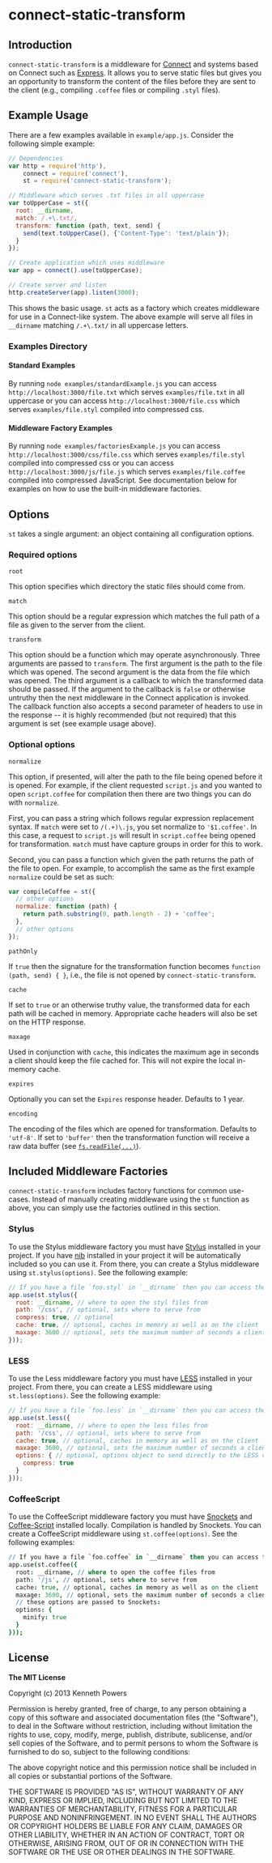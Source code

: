 # connect-static-transform

## Introduction

`connect-static-transform` is a middleware for [Connect](https://github.com/senchalabs/connect) and systems based on Connect such as [Express](https://github.com/visionmedia/express). It allows you to serve static files but gives you an opportunity to transform the content of the files before they are sent to the client (e.g., compiling `.coffee` files or compiling `.styl` files).

## Example Usage

There are a few examples available in `example/app.js`. Consider the following simple example:
```js
// Dependencies
var http = require('http'),
    connect = require('connect'),
    st = require('connect-static-transform');

// Middleware which serves .txt files in all uppercase
var toUpperCase = st({
  root: __dirname,
  match: /.+\.txt/,
  transform: function (path, text, send) {
    send(text.toUpperCase(), {'Content-Type': 'text/plain'});
  }
});

// Create application which uses middleware
var app = connect().use(toUpperCase);

// Create server and listen
http.createServer(app).listen(3000);
```

This shows the basic usage. `st` acts as a factory which creates middleware for use in a Connect-like system. The above example will serve all files in `__dirname` matching `/.+\.txt/` in all uppercase letters.

### Examples Directory

#### Standard Examples

By running `node examples/standardExample.js` you can access `http://localhost:3000/file.txt` which serves `examples/file.txt` in all uppercase or you can access `http://localhost:3000/file.css` which serves `examples/file.styl` compiled into compressed css.

#### Middleware Factory Examples

By running `node examples/factoriesExample.js` you can access `http://localhost:3000/css/file.css` which serves `examples/file.styl` compiled into compressed css or you can access `http://localhost:3000/js/file.js` which serves `examples/file.coffee` compiled into compressed JavaScript. See documentation below for examples on how to use the built-in middleware factories.

## Options

`st` takes a single argument: an object containing all configuration options.

### Required options

`root`

This option specifies which directory the static files should come from.

`match`

This option should be a regular expression which matches the full path of a file as given to the server from the client.

`transform`

This option should be a function which may operate asynchronously. Three arguments are passed to `transform`. The first argument is the path to the file which was opened. The second argument is the data from the file which was opened. The third argument is a callback to which the transformed data should be passed. If the argument to the callback is `false` or otherwise untruthy then the next middleware in the Connect application is invoked. The callback function also accepts a second parameter of headers to use in the response -- it is highly recommended (but not required) that this argument is set (see example usage above).

### Optional options

`normalize`

This option, if presented, will alter the path to the file being opened before it is opened. For example, if the client requested `script.js` and you wanted to open `script.coffee` for compilation then there are two things you can do with `normalize`.

First, you can pass a string which follows regular expression replacement syntax. If `match` were set to `/(.+)\.js`, you set normalize to `'$1.coffee'`. In this case, a request to `script.js` will result in `script.coffee` being opened for transformation. `match` must have capture groups in order for this to work.

Second, you can pass a function which given the path returns the path of the file to open. For example, to accomplish the same as the first example `normalize` could be set as such:
```js
var compileCoffee = st({
  // other options
  normalize: function (path) {
    return path.substring(0, path.length - 2) + 'coffee';
  },
  // other options
});
```

`pathOnly`

If `true` then the signature for the transformation function becomes `function (path, send) { }`, i.e., the file is not opened by `connect-static-transform`.

`cache`

If set to `true` or an otherwise truthy value, the transformed data for each path will be cached in memory. Appropriate cache headers will also be set on the HTTP response.

`maxage`

Used in conjunction with `cache`, this indicates the maximum age in seconds a client should keep the file cached for. This will not expire the local in-memory cache.

`expires`

Optionally you can set the `Expires` response header. Defaults to 1 year.

`encoding`

The encoding of the files which are opened for transformation. Defaults to `'utf-8'`. If set to `'buffer'` then the transformation function will receive a raw data buffer (see [`fs.readFile(...)`](http://nodejs.org/api/fs.html#fs_fs_readfile_filename_encoding_callback)).

## Included Middleware Factories

`connect-static-transform` includes factory functions for common use-cases. Instead of manually creating middleware using the `st` function as above, you can simply use the factories outlined in this section.

### Stylus
To use the Stylus middleware factory you must have [Stylus](https://github.com/LearnBoost/stylus) installed in your project. If you have [nib](https://github.com/visionmedia/nib) installed in your project it will be automatically included so you can use it. From there, you can create a Stylus middleware using `st.stylus(options)`. See the following example:
```js
// If you have a file `foo.styl` in `__dirname` then you can access the compiled css at the url `/css/foo.css`:
app.use(st.stylus({
  root: __dirname, // where to open the styl files from
  path: '/css', // optional, sets where to serve from
  compress: true, // optional
  cache: true, // optional, caches in memory as well as on the client
  maxage: 3600 // optional, sets the maximum number of seconds a client should keep the compiled file (defaults to one year)
}));
```

### LESS

To use the Less middleware factory you must have [LESS](http://lesscss.org/) installed in your project. From there, you can create a LESS middleware using `st.less(options)`. See the following example:
```js
// If you have a file `foo.less` in `__dirname` then you can access the compiled css at the url `/css/foo.css`:
app.use(st.less({
  root: __dirname, // where to open the less files from
  path: '/css', // optional, sets where to serve from
  cache: true, // optional, caches in memory as well as on the client
  maxage: 3600, // optional, sets the maximum number of seconds a client should keep the compiled file (defaults to one year)
  options: { // optional, options object to send directly to the LESS compiler
    compress: true
  }
}));
```

### CoffeeScript

To use the CoffeeScript middleware factory you must have [Snockets](https://github.com/TrevorBurnham/snockets) and [Coffee-Script](https://github.com/jashkenas/coffee-script) installed locally. Compilation is handled by Snockets. You can create a CoffeeScript middleware using `st.coffee(options)`. See the following examples:
```coffee
// If you have a file `foo.coffee` in `__dirname` then you can access the compiles javascript at the url `/js/foo.js`:
app.use(st.coffee({
  root: __dirname, // where to open the coffee files from
  path: '/js', // optional, sets where to serve from
  cache: true, // optional, caches in memory as well as on the client
  maxage: 3600, // optional, sets the maximum number of seconds a client should keep the compiled file (defaults to one year)
  // these options are passed to Snockets:
  options: {
    minify: true
  }
}));
```

## License

**The MIT License**

Copyright (c) 2013 Kenneth Powers

Permission is hereby granted, free of charge, to any person obtaining a copy of this software and associated documentation files (the "Software"), to deal in the Software without restriction, including without limitation the rights to use, copy, modify, merge, publish, distribute, sublicense, and/or sell copies of the Software, and to permit persons to whom the Software is furnished to do so, subject to the following conditions:

The above copyright notice and this permission notice shall be included in all copies or substantial portions of the Software.

THE SOFTWARE IS PROVIDED "AS IS", WITHOUT WARRANTY OF ANY KIND, EXPRESS OR IMPLIED, INCLUDING BUT NOT LIMITED TO THE WARRANTIES OF MERCHANTABILITY, FITNESS FOR A PARTICULAR PURPOSE AND NONINFRINGEMENT. IN NO EVENT SHALL THE AUTHORS OR COPYRIGHT HOLDERS BE LIABLE FOR ANY CLAIM, DAMAGES OR OTHER LIABILITY, WHETHER IN AN ACTION OF CONTRACT, TORT OR OTHERWISE, ARISING FROM, OUT OF OR IN CONNECTION WITH THE SOFTWARE OR THE USE OR OTHER DEALINGS IN THE SOFTWARE.
